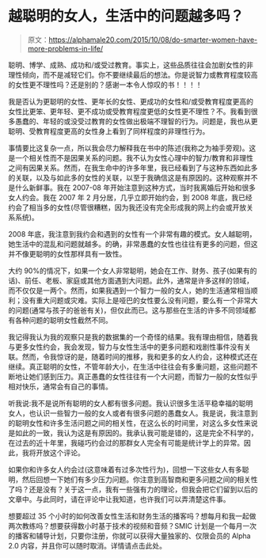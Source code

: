 # 越聪明的女人，生活中的问题越多吗？

> 原文：<https://alphamale20.com/2015/10/08/do-smarter-women-have-more-problems-in-life/>

聪明、博学、成熟、成功和/或受过教育。事实上，这些品质往往会加剧女性的非理性倾向，而不是减轻它们。你不要继续最后的想法。你是说智力或教育程度较高的女性更不理性吗？还是别的？感谢一本令人惊叹的书！！！！

我是否认为更聪明的女性、更年长的女性、更成功的女性和/或受教育程度更高的女性比更笨、更年轻、更不成功或受教育程度更低的女性更不理性？不。我看到很多愚蠢的、年轻的或没受过教育的女性做出极端不理智的行为。问题是，我也从更聪明、受教育程度更高的女性身上看到了同样程度的非理性行为。

事情要比这复杂一点，所以我会尽力解释我在书中的陈述(我称之为袖手旁观)。这是一个相关性而不是因果关系的问题。我不认为女性心理中的智力/教育和非理性之间有因果关系。然而，在我生命中的许多年里，我已经看到了与这种东西如此多的关联，以及与如此多的女性的关联，以至于我确信这是有原因的。这种观察并不是什么新鲜事。我在 2007-08 年开始注意到这种方式，当时我离婚后开始和很多女人约会。我在 2007 年 2 月分居，几乎立即开始约会，到 2008 年底，我已经约会了相当多的女性(尽管很糟糕，因为我还没有完全形成我的网上约会或开放关系系统)。

2008 年底，我注意到我约会和遇到的女性有一个非常有趣的模式。女人越聪明，她生活中的混乱和问题就越多。的确，非常愚蠢的女性也往往有更多的问题，但这并不像更聪明的女性那样具有一致性。

大约 90%的情况下，如果一个女人非常聪明，她会在工作、财务、孩子(如果有的话)、前任、老板、家庭或其他方面遇到大问题。此外，通常是许多这样的领域，而不仅仅是一两个。然而，如果我遇到一个智力一般的女人，她的生活通常相当顺利；没有重大问题或灾难。实际上是哑巴的女性要么没有问题，要么有一个非常大的问题(通常与孩子的爸爸有关)，但仅此而已。这与那些在生活的许多不同领域都有各种问题的聪明女性截然不同。

我记得我认为我的观察只是我的数据集的一个奇怪的结果。我有理由相信，随着我与更多女性约会，我会发现，智力与女性生活中的更多问题和戏剧性事件没有关联。然而，令我惊讶的是，随着时间的推移，我和更多的女人约会，这种模式还在继续。真正聪明的女性，不管年龄大小，在生活中往往会有多重问题，这些问题不断地让她们感到压力。真正愚蠢的女性往往有一个大问题，而智力一般的女性似乎相对快乐，通常会有自己的事情。

听我说:我不是说所有聪明的女人都有很多问题。我认识很多生活平稳幸福的聪明女人，也认识一些智力一般的女人或者有很多问题的愚蠢女人。我是说，我注意到的聪明女性和许多生活问题之间的相关性，在这么长的时间里，对这么多女性来说是如此的一致，我认为这是有原因的。我承认我可能是错的，这是完全不科学的，在过去的近十年里，我碰巧约会过的那群女人完全有可能是统计学上的异常。因此，我将开放这个评论。

如果你和许多女人约会过(这意味着有过多次性行为)，回想一下这些女人有多聪明，然后回想一下她们有多少压力问题。你注意到高智商和更多问题之间的相关性了吗？还是没有？关于这一点，我有一些强有力的理论，但我会把它们留到以后的文章中。与此同时，请在评论中让我知道，也许我们可以弄清楚这件事。

想要超过 35 个小时的如何改善女性生活和财务生活的播客吗？想每月和我一起做两次教练吗？想要获得数小时基于技术的视频和音频？SMIC 计划是一个每月一次的播客和辅导计划，只要你注册，你就可以获得大量独家的、仅限会员的 Alpha 2.0 内容，并且你可以随时取消。详情请点击此处。